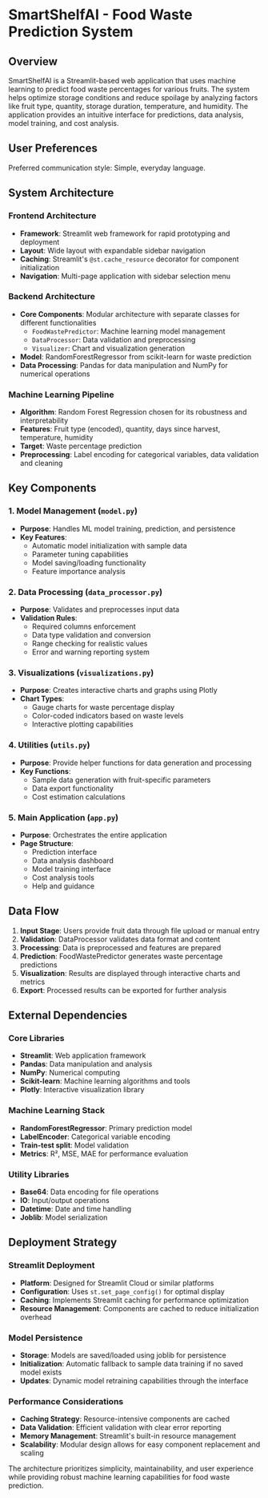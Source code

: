 # SmartShelfAI - Food Waste Prediction System

## Overview

SmartShelfAI is a Streamlit-based web application that uses machine learning to predict food waste percentages for various fruits. The system helps optimize storage conditions and reduce spoilage by analyzing factors like fruit type, quantity, storage duration, temperature, and humidity. The application provides an intuitive interface for predictions, data analysis, model training, and cost analysis.

## User Preferences

Preferred communication style: Simple, everyday language.

## System Architecture

### Frontend Architecture
- **Framework**: Streamlit web framework for rapid prototyping and deployment
- **Layout**: Wide layout with expandable sidebar navigation
- **Caching**: Streamlit's `@st.cache_resource` decorator for component initialization
- **Navigation**: Multi-page application with sidebar selection menu

### Backend Architecture
- **Core Components**: Modular architecture with separate classes for different functionalities
  - `FoodWastePredictor`: Machine learning model management
  - `DataProcessor`: Data validation and preprocessing
  - `Visualizer`: Chart and visualization generation
- **Model**: RandomForestRegressor from scikit-learn for waste prediction
- **Data Processing**: Pandas for data manipulation and NumPy for numerical operations

### Machine Learning Pipeline
- **Algorithm**: Random Forest Regression chosen for its robustness and interpretability
- **Features**: Fruit type (encoded), quantity, days since harvest, temperature, humidity
- **Target**: Waste percentage prediction
- **Preprocessing**: Label encoding for categorical variables, data validation and cleaning

## Key Components

### 1. Model Management (`model.py`)
- **Purpose**: Handles ML model training, prediction, and persistence
- **Key Features**:
  - Automatic model initialization with sample data
  - Parameter tuning capabilities
  - Model saving/loading functionality
  - Feature importance analysis

### 2. Data Processing (`data_processor.py`)
- **Purpose**: Validates and preprocesses input data
- **Validation Rules**:
  - Required columns enforcement
  - Data type validation and conversion
  - Range checking for realistic values
  - Error and warning reporting system

### 3. Visualizations (`visualizations.py`)
- **Purpose**: Creates interactive charts and graphs using Plotly
- **Chart Types**:
  - Gauge charts for waste percentage display
  - Color-coded indicators based on waste levels
  - Interactive plotting capabilities

### 4. Utilities (`utils.py`)
- **Purpose**: Provide helper functions for data generation and processing
- **Key Functions**:
  - Sample data generation with fruit-specific parameters
  - Data export functionality
  - Cost estimation calculations

### 5. Main Application (`app.py`)
- **Purpose**: Orchestrates the entire application
- **Page Structure**:
  - Prediction interface
  - Data analysis dashboard
  - Model training interface
  - Cost analysis tools
  - Help and guidance

## Data Flow

1. **Input Stage**: Users provide fruit data through file upload or manual entry
2. **Validation**: DataProcessor validates data format and content
3. **Processing**: Data is preprocessed and features are prepared
4. **Prediction**: FoodWastePredictor generates waste percentage predictions
5. **Visualization**: Results are displayed through interactive charts and metrics
6. **Export**: Processed results can be exported for further analysis

## External Dependencies

### Core Libraries
- **Streamlit**: Web application framework
- **Pandas**: Data manipulation and analysis
- **NumPy**: Numerical computing
- **Scikit-learn**: Machine learning algorithms and tools
- **Plotly**: Interactive visualization library

### Machine Learning Stack
- **RandomForestRegressor**: Primary prediction model
- **LabelEncoder**: Categorical variable encoding
- **Train-test split**: Model validation
- **Metrics**: R², MSE, MAE for performance evaluation

### Utility Libraries
- **Base64**: Data encoding for file operations
- **IO**: Input/output operations
- **Datetime**: Date and time handling
- **Joblib**: Model serialization

## Deployment Strategy

### Streamlit Deployment
- **Platform**: Designed for Streamlit Cloud or similar platforms
- **Configuration**: Uses `st.set_page_config()` for optimal display
- **Caching**: Implements Streamlit caching for performance optimization
- **Resource Management**: Components are cached to reduce initialization overhead

### Model Persistence
- **Storage**: Models are saved/loaded using joblib for persistence
- **Initialization**: Automatic fallback to sample data training if no saved model exists
- **Updates**: Dynamic model retraining capabilities through the interface

### Performance Considerations
- **Caching Strategy**: Resource-intensive components are cached
- **Data Validation**: Efficient validation with clear error reporting
- **Memory Management**: Streamlit's built-in resource management
- **Scalability**: Modular design allows for easy component replacement and scaling

The architecture prioritizes simplicity, maintainability, and user experience while providing robust machine learning capabilities for food waste prediction.